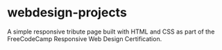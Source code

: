 # webdesign-projects
A simple responsive tribute page built with HTML and CSS as part of the FreeCodeCamp Responsive Web Design Certification.
